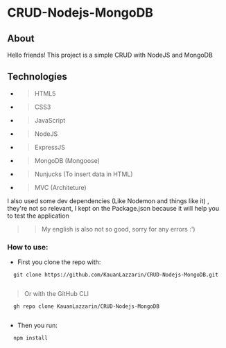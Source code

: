# CRUD-Nodejs-MongoDB

## About <br>

Hello friends! This project is a simple CRUD with NodeJS and MongoDB 

## Technologies
* > HTML5
* > CSS3
* > JavaScript
* > NodeJS
* > ExpressJS
* > MongoDB (Mongoose)
* > Nunjucks (To insert data in HTML)
* > MVC (Architeture)

I also used some dev dependencies (Like Nodemon and things like it) , they're not so relevant, I kept on the Package.json because it will help you to test the application 

>> My english is also not so good, sorry for any errors :')
### How to use:

* First you clone the repo with: 
```
  git clone https://github.com/KauanLazzarin/CRUD-Nodejs-MongoDB.git
  
```
> Or with the GitHub CLI 
 
```
  gh repo clone KauanLazzarin/CRUD-Nodejs-MongoDB
  
```
* Then you run:

```
  npm install
```
